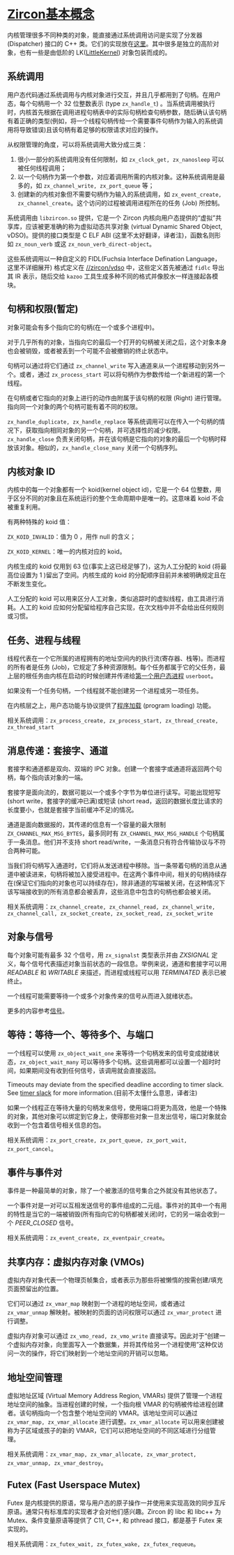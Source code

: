 # [Zircon基本概念](https://fuchsia.dev/docs/concepts/kernel/concepts)

内核管理很多不同种类的对象，能直接通过系统调用访问是实现了分发器 (Dispatcher) 接口的 C++ 类。它们的实现放在[这里](https://fuchsia.googlesource.com/fuchsia/+/master/zircon/kernel/object)。其中很多是独立的高阶对象，也有一些是由低阶的 LK([LittleKernel](https://github.com/littlekernel/lk)) 对象包装而成的。

## 系统调用

用户态代码通过系统调用与内核对象进行交互，并且几乎都用到了句柄。在用户态，每个句柄用一个 32 位整数表示 (type `zx_handle_t`) 。当系统调用被执行时，内核首先根据在调用进程句柄表中的实际句柄检查句柄参数，随后确认该句柄有着正确的类型(例如，将一个线程句柄传给一个需要事件句柄作为输入的系统调用将导致错误)且该句柄有着足够的权限请求对应的操作。

从权限管理的角度，可以将系统调用大致分成三类：

1. 很小一部分的系统调用没有任何限制，如 `zx_clock_get, zx_nanosleep` 可以被任何线程调用；
2. 以一个句柄作为第一个参数，对应着调用所需的内核对象。这种系统调用是最多的，如 `zx_channel_write, zx_port_queue` 等；
3. 创建新的内核对象但不需要句柄作为输入的系统调用，如 `zx_event_create, zx_channel_create`。这个访问的过程被调用进程所在的任务 (Job) 所控制。

系统调用由 `libzircon.so` 提供，它是一个 Zircon 内核向用户态提供的“虚拟”共享库，应该被更准确的称为虚拟动态共享对象 (virtual Dynamic Shared Object, vDSO)。提供的接口类型是 C ELF ABI (这里不太好翻译，译者注)，函数名则形如 `zx_noun_verb` 或这 `zx_noun_verb_direct-object`。

这些系统调用以一种自定义的 FIDL(Fuchsia Interface Defination Language，这里不详细展开) 格式定义在 [//zircon/vdso](https://fuchsia.googlesource.com/fuchsia/+/master/zircon/vdso/) 中，这些定义首先被通过 `fidlc` 导出其 IR 表示，随后交给 `kazoo` 工具生成多种不同的格式并像胶水一样连接起各模块。

## 句柄和权限(暂定)

对象可能会有多个指向它的句柄(在一个或多个进程中)。

对于几乎所有的对象，当指向它的最后一个打开的句柄被关闭之后，这个对象本身也会被销毁，或者被丢到一个可能不会被撤销的终止状态中。

句柄可以通过将它们通过 `zx_channel_write` 写入通道来从一个进程移动到另外一个。或者，通过 `zx_process_start` 可以将句柄作为参数传给一个新进程的第一个线程。

在句柄或者它指向的对象上进行的动作由附属于该句柄的权限 (Right) 进行管理。指向同一个对象的两个句柄可能有着不同的权限。

`zx_handle_duplicate, zx_handle_replace` 等系统调用可以在传入一个句柄的情况下，获取指向相同对象的另一个句柄，并可选择性的减少权限。`zx_handle_close` 负责关闭句柄，并在该句柄是它指向的对象的最后一个句柄时释放该对象。相似的，`zx_handle_close_many` 关闭一个句柄序列。

## 内核对象 ID

内核中的每一个对象都有一个 koid(kernel object id)，它是一个 64 位整数，用于区分不同的对象且在系统运行的整个生命周期中是唯一的。这意味着 koid 不会被重复利用。

有两种特殊的 koid 值：

`ZX_KOID_INVALID`：值为 0 ，用作 null 的含义；

`ZX_KOID_KERNEL`：唯一的内核对应的 koid。

内核生成的 koid 仅用到 63 位(事实上这已经足够了)，这为人工分配的 koid (将最高位设置为 1 )留出了空间。内核生成的 koid 的分配顺序目前并未被明确规定且在不断发生变化。

人工分配的 koid 可以用来区分人工对象，类似追踪时的虚拟线程，由工具进行消耗。人工的 koid 应如何分配留给程序自己实现，在次文档中并不会给出任何规则或习惯。

## 任务、进程与线程

线程代表在一个它所属的进程拥有的地址空间内的执行流(寄存器、栈等)。而进程的所有者是任务 (Job)，它规定了多种资源限制。每个任务都属于它的父任务，最上层的根任务由内核在启动的时候创建并传递给[第一个用户态进程](https://fuchsia.dev/docs/concepts/booting/userboot) `userboot`。

如果没有一个任务句柄，一个线程就不能创建另一个进程或另一项任务。

在内核层之上，用户态功能与协议提供了[程序加载](https://fuchsia.dev/fuchsia-src/concepts/booting/program_loading) (program loading) 功能。

相关系统调用：`zx_process_create, zx_process_start, zx_thread_create, zx_thread_start`

## 消息传递：套接字、通道

套接字和通道都是双向、双端的 IPC 对象。创建一个套接字或通道将返回两个句柄，每个指向该对象的一端。

套接字是面向流的，数据可能以一个或多个字节为单位进行读写。可能出现短写 (short write，套接字的缓冲已满)或短读 (short read，返回的数据长度比请求的长度要小，也就是套接字当前缓冲不足)的情况。

通道是面向数据报的，其传递的信息有一个容量的最大限制 `ZX_CHANNEL_MAX_MSG_BYTES`，最多同时有 `ZX_CHANNEL_MAX_MSG_HANDLE` 个句柄属于一条消息。他们并不支持 short read/write，一条消息只有符合传输协议与不符合两种可能。

当我们将句柄写入通道时，它们将从发送进程中移除。当一条带着句柄的消息从通道中被读进来，句柄将被加入接受进程中。在这两个事件中间，相关的句柄持续存在(保证它们指向的对象也可以持续存在)，除非通道的写端被关闭，在这种情况下该写端接收到的所有消息都会被丢弃，这些消息中包含的句柄也都会被关闭。

相关系统调用：`zx_channel_create, zx_channel_read, zx_channel_write, zx_channel_call, zx_socket_create, zx_socket_read, zx_socket_write`

## 对象与信号

每个对象可能有最多 32 个信号，用 `zx_signalst` 类型表示并由 *ZXSIGNAL* 定义，每个信号代表描述对象当前状态的一段信息。举例来说，通道和套接字可以用 *READABLE* 和 *WRITABLE* 来描述，而进程或线程可以用 *TERMINATED* 表示已被终止。

一个线程可能需要等待一个或多个对象传来的信号从而进入就绪状态。

更多的内容参考[信号](https://fuchsia.dev/docs/concepts/kernel/signals)。

## 等待：等待一个、等待多个、与端口

一个线程可以使用 `zx_object_wait_one` 来等待一个句柄发来的信号变成就绪状态，`zx_object_wait_many` 可以等待多个句柄。这些调用都可以设置一个超时时间，如果期间没有收到任何信号，该调用就会直接返回。

Timeouts may deviate from the specified deadline according to timer slack. See [timer slack](https://fuchsia.dev/docs/concepts/kernel/timer_slack) for more information.(目前不太懂什么意思，译者注)

如果一个线程正在等待大量的句柄发来信号，使用端口将更为高效，他是一个特殊的对象，其他对象可以绑定到它身上，使得那些对象一旦发出信号，端口对象就会收到一个包含着信号相关信息的包。

相关系统调用：`zx_port_create, zx_port_queue, zx_port_wait, zx_port_cancel`。

## 事件与事件对

事件是一种最简单的对象，除了一个被激活的信号集合之外就没有其他状态了。

一个事件对是一对可以互相发送信号的事件组成的二元组。事件对的其中一个有用的特性是当它的一端被销毁(所有指向它的句柄都被关闭)时，它的另一端会收到一个 *PEER_CLOSED* 信号。

相关系统调用：`zx_event_create, zx_eventpair_create`。

## 共享内存：虚拟内存对象 (VMOs)

虚拟内存对象代表一个物理页帧集合，或者表示为那些将被懒惰的按需创建/填充页面预留出的位置。

它们可以通过 `zx_vmar_map` 映射到一个进程的地址空间，或者通过 `zx_vmar_unmap` 解映射。被映射的页面的访问权限可以通过 `zx_vmar_protect` 进行调整。

虚拟内存对象可以通过 `zx_vmo_read, zx_vmo_write` 直接读写。因此对于“创建一个虚拟内存对象，向里面写入一个数据集，并将其传给另一个进程使用”这种仅访问一次的操作，将它们映射到一个地址空间的开销可以忽略。

## 地址空间管理

虚拟地址区域 (Virtual Memory Address Region, VMARs) 提供了管理一个进程地址空间的抽象。当进程创建的时候，一个指向根 VMAR 的句柄被传给进程创建者。该句柄指向一个包含整个地址空间的 VMAR。该地址空间可以通过 `zx_vmar_map, zx_vmar_allocate` 进行调整。`zx_vmar_allocate` 可以用来创建被称为子区域或孩子的新的 VMAR，它们可以把地址空间的不同区域进行分组管理。

相关系统调用：`zx_vmar_map, zx_vmar_allocate, zx_vmar_protect, zx_vmar_unmap, zx_vmar_destroy`。

## Futex (Fast Userspace Mutex)

Futex 是内核提供的原语，常与用户态的原子操作一并使用来实现高效的同步互斥原语。通常只有标准库的实现者才会对他们感兴趣。Zircon 的 libc 和 libc++ 为 Mutex、条件变量原语等提供了 C11, C++, 和 pthread 接口，都是基于 Futex 来实现的。

相关系统调用：`zx_futex_wait, zx_futex_wake, zx_futex_requeue`。